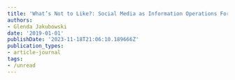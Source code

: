 ```yaml
---
title: 'What’s Not to Like?: Social Media as Information Operations Force Multiplier'
authors:
- Glenda Jakubowski
date: '2019-01-01'
publishDate: '2023-11-18T21:06:10.189666Z'
publication_types:
- article-journal
tags:
- /unread
---
```

